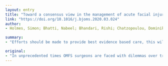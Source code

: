 ```yaml
---
layout: entry
title: "Toward a consensus view in the management of acute facial injuries during the Covid-19 pandemic"
link: "https://doi.org/10.1016/j.bjoms.2020.03.024"
author:
- Holmes, Simon; Bhatti, Nabeel; Bhandari, Rishi; Chatzopoulou, Dominiki

summary:
- "Efforts should be made to provide best evidence based care, this will mean revisiting old techniques and risk stratifying patients on a case by case basis. Recent experience from colleagues internationally has shown that even the wealthiest health care infrastructure is at best fragile. This paper will add to the debate and hopefully provide a framework to decision making in OMFS trauma care during this difficult time. We hope this paper will help us understand the dilemmas facing surgeons in a difficult time, we hope. The paper aims to provide evidence-based care priority, safety of staff, patient safety and the most appropriate use of available resources."

original:
- "In unprecedented times OMFS surgeons are faced with dilemmas over treatment priority, safety of staff, safety of patients and the most appropriate use of available resource. Efforts should be made to provide best evidence based care, this will mean revisiting old techniques, and risk stratifying patients on a case by case basis. Recent experience from colleagues internationally has shown that even the wealthiest health care infrastructure is at best fragile. We hope this paper will add to the debate and hopefully provide a framework to decision making in OMFS trauma care during this difficult time."
---
```


